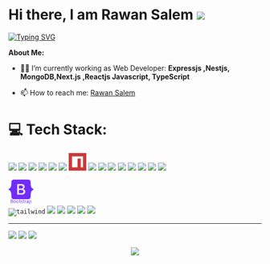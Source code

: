 # Hi there, I am Rawan Salem  <img src="https://media.giphy.com/media/hvRJCLFzcasrR4ia7z/giphy.gif" width="35">

[![Typing SVG](https://readme-typing-svg.herokuapp.com?size=50&pause=1000&color=grey&width=600&height=70&lines=Welcome)](https://git.io/typing-svg)
 
 
**About Me:**
- 👩‍💻 I’m currently working as Web Developer: **Expressjs ,Nestjs, MongoDB,Next.js ,Reactjs Javascript, TypeScript**

- 📫 How to reach me: [Rawan Salem](https://www.linkedin.com/in/rawan-salem-b-02570521b/)

                  
   
# 💻 Tech Stack:   
 


   
<code><img height="45" src="https://w7.pngwing.com/pngs/201/90/png-transparent-logo-html-html5-thumbnail.png"></code>
<code><img height="45" src="https://upload.wikimedia.org/wikipedia/commons/d/d5/CSS3_logo_and_wordmark.svg"></code>
<code><img height="45" src="https://mms.businesswire.com/media/20230322005274/en/761650/22/postman-logo-vert-2018.jpg"></code>
<code><img height="45" src="https://www.devopsmadness.com/images/dockerventure_1/docker_logo.png"></code>
<code><img height="45" src="https://www.stonebranch.com/integration-hub/media/3c/64/66/1636642258/Stonebranch_SQL_Vendor_Product_Logo.svg"></code>
<code><img height="45" src="https://www.odoo.com/web/image/res.users/1743454/image_1024?unique=5a107b9"></code>
<code><img height="35" src="https://raw.githubusercontent.com/github/explore/80688e429a7d4ef2fca1e82350fe8e3517d3494d/topics/npm/npm.png"></code>
<code><img height="50" src="https://logowik.com/content/uploads/images/git6963.jpg"></code>
<code><img height="45" src="https://ih1.redbubble.net/image.438910675.6211/st,small,507x507-pad,600x600,f8f8f8.u2.jpg"></code>
<code><img height="45" src="https://ih1.redbubble.net/image.438912061.6243/bg,f8f8f8-flat,750x,075,f-pad,750x1000,f8f8f8.jpg"></code>
<code><img height="50" src="https://ajeetchaulagain.com/static/7cb4af597964b0911fe71cb2f8148d64/87351/express-js.png"></code>
<code><img height="50" src="https://nestjs.com/img/logo-small.svg"></code>
<code><img height="35" src="https://upload.wikimedia.org/wikipedia/commons/thumb/5/5d/Tobu_Skytree_Line_%28TS%29_symbol.svg/400px-Tobu_Skytree_Line_%28TS%29_symbol.svg.png"></code>
<code><img height="50" src="https://ih1.redbubble.net/image.1663370285.3721/st,small,845x845-pad,1000x1000,f8f8f8.u2.jpg"></code>
<code><img height="50" src="https://static-00.iconduck.com/assets.00/nextjs-icon-512x512-y563b8iq.png"></code>

<code><img height="50" src="https://raw.githubusercontent.com/devicons/devicon/master/icons/bootstrap/bootstrap-plain-wordmark.svg"></code>
<code> <img src="https://www.vectorlogo.zone/logos/tailwindcss/tailwindcss-icon.svg" alt="tailwind" width="40" height="40"/></code>
<code><img height="50" src="https://miro.medium.com/v2/resize:fit:800/1*v2vdfKqD4MtmTSgNP0o5cg.png"></code>
<code><img height="50" src="https://web-strapi.mrmilu.com/uploads/flutter_logo_470e9f7491.png"></code>
<code><img height="50" src="https://cdn.freebiesupply.com/logos/large/2x/python-5-logo-png-transparent.png"></code>
<code><img height="50" src="https://upload.wikimedia.org/wikipedia/commons/thumb/d/d2/C_Sharp_Logo_2023.svg/1200px-C_Sharp_Logo_2023.svg.png"></code>
<code><img height="50" src="https://zetbit.tech/img/logos/dotnetcorelogo.png"></code>

<hr/>
<img src="https://github-readme-stats.vercel.app/api?username=rrawann&count_private=true&show_icons=true&hide_title=true" />
<img src="https://github-readme-stats.vercel.app/api/top-langs/?username=rrawann&hide_title=true&layout=compact" />

<img src="https://github-readme-streak-stats.herokuapp.com?user=rrawann&theme=gruvbox_duo&hide_border=true" />

<p align="center"> <img src="https://user-images.githubusercontent.com/120065120/212209674-07b3685e-1127-4f42-9871-3a423d343fa2.svg" /> </p>

       
  
  
 
  
   





    
